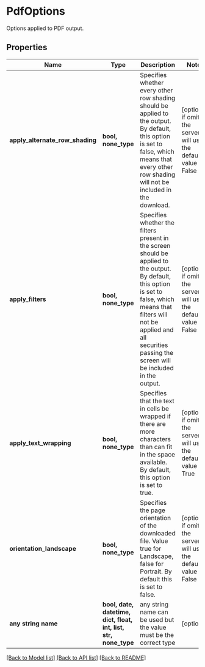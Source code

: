 # PdfOptions

Options applied to PDF output.

## Properties
Name | Type | Description | Notes
------------ | ------------- | ------------- | -------------
**apply_alternate_row_shading** | **bool, none_type** | Specifies whether every other row shading should be applied to the output. By default, this option is set to false, which means that every other row shading will not be included in the download. | [optional]  if omitted the server will use the default value of False
**apply_filters** | **bool, none_type** | Specifies whether the filters present in the screen should be applied to the output. By default, this option is set to false, which means that filters will not be applied and all securities passing the screen will be included in the output. | [optional]  if omitted the server will use the default value of False
**apply_text_wrapping** | **bool, none_type** | Specifies that the text in cells be wrapped if there are more characters than can fit in the space available. By default, this option is set to true. | [optional]  if omitted the server will use the default value of True
**orientation_landscape** | **bool, none_type** | Specifies the page orientation of the downloaded file. Value true for Landscape, false for Portrait. By default this is set to false. | [optional]  if omitted the server will use the default value of False
**any string name** | **bool, date, datetime, dict, float, int, list, str, none_type** | any string name can be used but the value must be the correct type | [optional]

[[Back to Model list]](../README.md#documentation-for-models) [[Back to API list]](../README.md#documentation-for-api-endpoints) [[Back to README]](../README.md)


